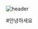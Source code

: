 ![header](https://capsule-render.vercel.app/api?type=waving&color=99CCFF&text=안녕하세요&desc=hi&frontColor=000000&height=250&fontSize=70&fontAlingnY=50&descALingnY=58)

#안녕하세요
